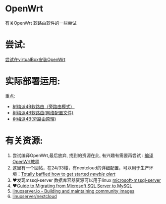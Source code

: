 # OpenWrt

有关OpenWrt 软路由软件的一些尝试
# 尝试:
[尝试在virtualBox安装OpenWrt](https://github.com/AaG7xNnrgbzeyqc5woPS/OpenWrt/blob/master/%E7%BC%96%E8%AF%91OpenWrt%E6%95%99%E7%A8%8B.md)

# 实际部署运用:
重点: 
 - [树梅派4B软路由（旁路由模式）](https://github.com/AaG7xNnrgbzeyqc5woPS/OpenWrt/blob/master/%E6%A0%91%E6%A2%85%E6%B4%BE4B%E8%BD%AF%E8%B7%AF%E7%94%B1%EF%BC%88%E6%97%81%E8%B7%AF%E7%94%B1%E6%A8%A1%E5%BC%8F%EF%BC%89.md)
 - [树梅派4B软路由(网络配置文件)](https://github.com/AaG7xNnrgbzeyqc5woPS/OpenWrt/blob/master/%E6%A0%91%E6%A2%85%E6%B4%BE4B%E8%BD%AF%E8%B7%AF%E7%94%B1(%E7%BD%91%E7%BB%9C%E9%85%8D%E7%BD%AE%E6%96%87%E4%BB%B6).md)
 - [树梅派4B(旁路由原理)](https://github.com/AaG7xNnrgbzeyqc5woPS/OpenWrt/blob/master/%E6%A0%91%E6%A2%85%E6%B4%BE4B%E6%97%81%E8%B7%AF%E7%94%B1%E5%8E%9F%E7%90%86.md)

# 有关资源:
1. 尝试编译OpenWrt,最后放弃, 找到的资源在此, 有兴趣有需要再尝试 : [编译OpenWrt教程](https://github.com/AaG7xNnrgbzeyqc5woPS/OpenWrt/blob/master/%E7%BC%96%E8%AF%91OpenWrt%E6%95%99%E7%A8%8B.md) 
2. 这里有一个回帖，在24/33楼，有nextcloud的详细配置，可以用于生产环境：[Totally baffled how to get started *newbie alert*](https://help.nextcloud.com/t/totally-baffled-how-to-get-started-newbie-alert/112181/24)
3. ❤️发现mssql-server 数据库容器资源可以用于linux [microsoft-mssql-server](https://hub.docker.com/_/microsoft-mssql-server)
4. ❤️[Guide to Migrating from Microsoft SQL Server to MySQL](https://www.mysql.com/why-mysql/white-papers/guide-to-migrating-from-sql-server-to-mysql/)
5. [linuxserver.io - Building and maintaining community images](https://www.linuxserver.io/)
6. [linuxserver/nextcloud](https://hub.docker.com/r/linuxserver/nextcloud)
